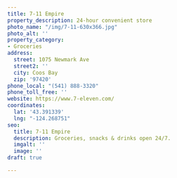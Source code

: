 ```yaml
---
title: 7-11 Empire
property_description: 24-hour convenient store
photo_name: "/img/7-11-630x366.jpg"
photo_alt: ''
property_category:
- Groceries
address:
  street: 1075 Newmark Ave
  street2: ''
  city: Coos Bay
  zip: '97420'
phone_local: "(541) 888-3320"
phone_toll_free: ''
website: https://www.7-eleven.com/
coordinates:
  lat: '43.391339'
  lng: "-124.268751"
seo:
  title: 7-11 Empire
  description: Groceries, snacks & drinks open 24/7.
  imgalt: ''
  image: ''
draft: true

---
```


